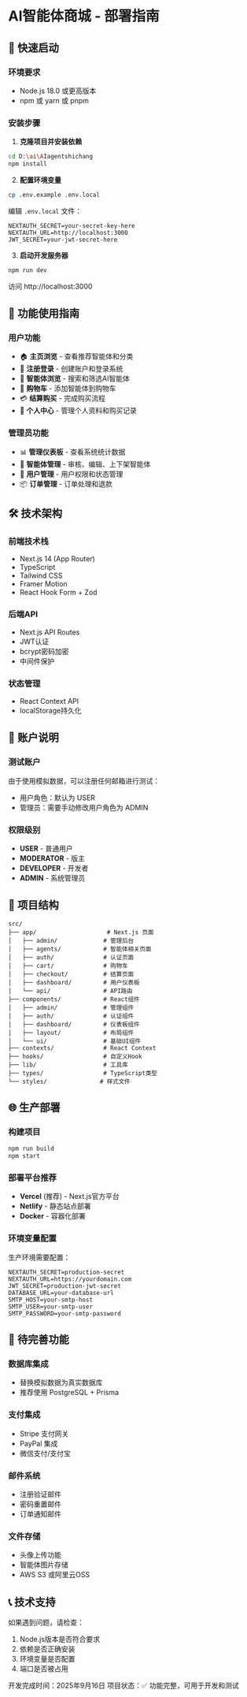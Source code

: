 # AI智能体商城 - 部署指南

## 🚀 快速启动

### 环境要求
- Node.js 18.0 或更高版本
- npm 或 yarn 或 pnpm

### 安装步骤

1. **克隆项目并安装依赖**
```bash
cd D:\ai\AIagentshichang
npm install
```

2. **配置环境变量**
```bash
cp .env.example .env.local
```

编辑 `.env.local` 文件：
```env
NEXTAUTH_SECRET=your-secret-key-here
NEXTAUTH_URL=http://localhost:3000
JWT_SECRET=your-jwt-secret-here
```

3. **启动开发服务器**
```bash
npm run dev
```

访问 http://localhost:3000

## 📱 功能使用指南

### 用户功能
- 🏠 **主页浏览** - 查看推荐智能体和分类
- 🔐 **注册登录** - 创建账户和登录系统
- 🤖 **智能体浏览** - 搜索和筛选AI智能体
- 🛒 **购物车** - 添加智能体到购物车
- 💳 **结算购买** - 完成购买流程
- 👤 **个人中心** - 管理个人资料和购买记录

### 管理员功能
- 📊 **管理仪表板** - 查看系统统计数据
- 🤖 **智能体管理** - 审核、编辑、上下架智能体
- 👥 **用户管理** - 用户权限和状态管理
- 📦 **订单管理** - 订单处理和退款

## 🛠️ 技术架构

### 前端技术栈
- Next.js 14 (App Router)
- TypeScript
- Tailwind CSS
- Framer Motion
- React Hook Form + Zod

### 后端API
- Next.js API Routes
- JWT认证
- bcrypt密码加密
- 中间件保护

### 状态管理
- React Context API
- localStorage持久化

## 🔐 账户说明

### 测试账户
由于使用模拟数据，可以注册任何邮箱进行测试：
- 用户角色：默认为 USER
- 管理员：需要手动修改用户角色为 ADMIN

### 权限级别
- **USER** - 普通用户
- **MODERATOR** - 版主
- **DEVELOPER** - 开发者
- **ADMIN** - 系统管理员

## 📂 项目结构

```
src/
├── app/                    # Next.js 页面
│   ├── admin/             # 管理后台
│   ├── agents/            # 智能体相关页面
│   ├── auth/              # 认证页面
│   ├── cart/              # 购物车
│   ├── checkout/          # 结算页面
│   ├── dashboard/         # 用户仪表板
│   └── api/               # API路由
├── components/            # React组件
│   ├── admin/             # 管理组件
│   ├── auth/              # 认证组件
│   ├── dashboard/         # 仪表板组件
│   ├── layout/            # 布局组件
│   └── ui/                # 基础UI组件
├── contexts/              # React Context
├── hooks/                 # 自定义Hook
├── lib/                   # 工具库
├── types/                 # TypeScript类型
└── styles/               # 样式文件
```

## 🌐 生产部署

### 构建项目
```bash
npm run build
npm start
```

### 部署平台推荐
- **Vercel** (推荐) - Next.js官方平台
- **Netlify** - 静态站点部署
- **Docker** - 容器化部署

### 环境变量配置
生产环境需要配置：
```env
NEXTAUTH_SECRET=production-secret
NEXTAUTH_URL=https://yourdomain.com
JWT_SECRET=production-jwt-secret
DATABASE_URL=your-database-url
SMTP_HOST=your-smtp-host
SMTP_USER=your-smtp-user
SMTP_PASSWORD=your-smtp-password
```

## 🔧 待完善功能

### 数据库集成
- 替换模拟数据为真实数据库
- 推荐使用 PostgreSQL + Prisma

### 支付集成
- Stripe 支付网关
- PayPal 集成
- 微信支付/支付宝

### 邮件系统
- 注册验证邮件
- 密码重置邮件
- 订单通知邮件

### 文件存储
- 头像上传功能
- 智能体图片存储
- AWS S3 或阿里云OSS

## 📞 技术支持

如果遇到问题，请检查：
1. Node.js版本是否符合要求
2. 依赖是否正确安装
3. 环境变量是否配置
4. 端口是否被占用

开发完成时间：2025年9月16日
项目状态：✅ 功能完整，可用于开发和测试
